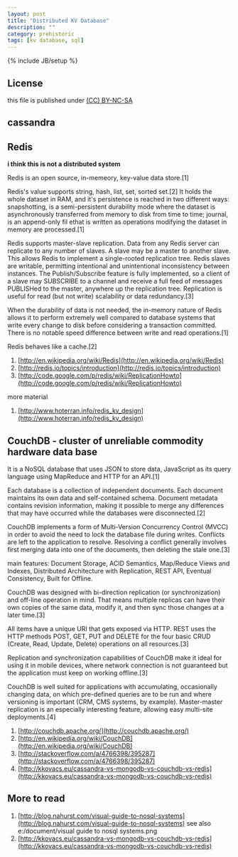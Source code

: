 ```yaml
---
layout: post
title: "Distributed KV Database"
description: ""
category: prehistoric
tags: [kv database, sql]
---
```

{% include JB/setup %}
## License
this file is published under [(CC) BY-NC-SA](http://creativecommons.org/licenses/by-nc-sa/3.0/)

## cassandra

## Redis 
**i think this is not a distributed system**

  Redis is an open source, in-memeory, key-value data store.[1]

  Redis's value supports string, hash, list, set, sorted set.[2] It holds the whole dataset in RAM, and it's persistence is reached in two different ways: snapshotting, is a semi-persistent durability mode where the dataset is asynchronously transferred from memory to disk from time to time; journal, is an append-only fil ethat is written as operations modifying the dataset in memory are processed.[1]

  Redis supports master-slave replication. Data from any Redis server can replicate to any number of slaves. A slave may be a master to another slave. This allows Redis to implement a single-rooted replication tree. Redis slaves are writable, permitting intentional and unintentional inconsistency between instances. The Publish/Subscribe feature is fully implemented, so a client of a slave may SUBSCRIBE to a channel and receive a full feed of messages PUBLISHed to the master, anywhere up the replication tree. Replication is useful for read (but not write) scalability or data redundancy.[3]

  When the durability of data is not needed, the in-memory nature of Redis allows it to perform extremely well compared to database systems that write every change to disk before considering a transaction committed. There is no notable speed difference between write and read operations.[1]

  Redis behaves like a cache.[2]

1. [http://en.wikipedia.org/wiki/Redis](http://en.wikipedia.org/wiki/Redis)
1. [http://redis.io/topics/introduction](http://redis.io/topics/introduction)
1. [http://code.google.com/p/redis/wiki/ReplicationHowto](http://code.google.com/p/redis/wiki/ReplicationHowto)

more material

1. [http://www.hoterran.info/redis_kv_design](http://www.hoterran.info/redis_kv_design)

## CouchDB - cluster of unreliable commodity hardware data base
  It is a NoSQL database that uses JSON to store data, JavaScript as its query language using MapReduce and HTTP for an API.[1]

  Each database is a collection of independent documents. Each document maintains its own data and self-contained schema. Document metadata contains revision information, making it possible to merge any differences that may have occurred while the databases were disconnected.[2]

  CouchDB implements a form of Multi-Version Concurrency Control (MVCC) in order to avoid the need to lock the database file during writes. Conflicts are left to the application to resolve. Resolving a conflict generally involves first merging data into one of the documents, then deleting the stale one.[3]

  main features: Document Storage, ACID Semantics, Map/Reduce Views and Indexes, Distributed Architecture with Replication, REST API, Eventual Consistency, Built for Offline.

  CouchDB was designed with bi-direction replication (or synchronization) and off-line operation in mind. That means multiple replicas can have their own copies of the same data, modify it, and then sync those changes at a later time.[3]

  All items have a unique URI that gets exposed via HTTP. REST uses the HTTP methods POST, GET, PUT and DELETE for the four basic CRUD (Create, Read, Update, Delete) operations on all resources.[3]

  Replication and synchronization capabilities of CouchDB make it ideal for using it in mobile devices, where network connection is not guaranteed but the application must keep on working offline.[3]

  CouchDB is well suited for applications with accumulating, occasionally changing data, on which pre-defined queries are to be run and where versioning is important (CRM, CMS systems, by example). Master-master replication is an especially interesting feature, allowing easy multi-site deployments.[4]

1. [http://couchdb.apache.org/](http://couchdb.apache.org/)
1. [http://en.wikipedia.org/wiki/CouchDB](http://en.wikipedia.org/wiki/CouchDB)
1. [http://stackoverflow.com/a/4766398/395287](http://stackoverflow.com/a/4766398/395287)
1. [http://kkovacs.eu/cassandra-vs-mongodb-vs-couchdb-vs-redis](http://kkovacs.eu/cassandra-vs-mongodb-vs-couchdb-vs-redis)

## More to read
1. [http://blog.nahurst.com/visual-guide-to-nosql-systems](http://blog.nahurst.com/visual-guide-to-nosql-systems) see also e:/document/visual guide to nosql systems.png
2. [http://kkovacs.eu/cassandra-vs-mongodb-vs-couchdb-vs-redis](http://kkovacs.eu/cassandra-vs-mongodb-vs-couchdb-vs-redis)
